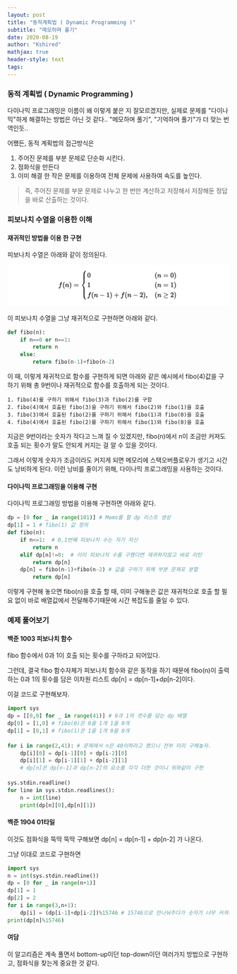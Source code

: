```yaml
---
layout: post
title: "동적계획법 ( Dynamic Programming )"
subtitle: "메모하며 풀기"
date: 2020-08-19
author: "Kshired"
mathjax: true
header-style: text
tags:
---
```


### 동적 계획법 ( Dynamic Programming )

다이나믹 프로그래밍은 이름이 왜 이렇게 붙은 지 잘모르겠지만, 실제로 문제를 "다이나믹"하게 해결하는 방법은 아닌 것 같다.. "메모하며 풀기", "기억하며 풀기"가 더 맞는 번역인듯..

어쨌든, 동적 계획법의 접근방식은

1. 주어진 문제를 부분 문제로 단순화 시킨다.
2. 점화식을 만든다
3. 이미 해결 한 작은 문제를 이용하여 전체 문제에 사용하여 속도를 높인다.

> 즉, 주어진 문제를 부분 문제로 나누고 한 번만 계산하고 저장해서 저장해둔 정답을 바로 산출하는 것이다.

### 피보나치 수열을 이용한 이해

#### 재귀적인 방법을 이용 한 구현

피보나치 수열은 아래와 같이 정의된다.

![fibo](/img/fibo.png)

이 피보나치 수열을 그냥 재귀적으로 구현하면 아래와 같다.

```python
def fibo(n):
    if n==0 or n==1:
        return n
    else:
        return fibo(n-1)+fibo(n-2)
```

이 때, 이렇게 재귀적으로 함수를 구현하게 되면 아래와 같은 예시에서 fibo(4)값을 구하기 위해 총 9번이나 재귀적으로 함수를 호출하게 되는 것이다.

```text
1. fibo(4)를 구하기 위해서 fibo(3)과 fibo(2)를 구함
2. fibo(4)에서 호출된 fibo(3)을 구하기 위해서 fibo(2)와 fibo(1)을 호출
3. fibo(3)에서 호출된 fibo(2)를 구하기 위해서 fibo(1)과 fibo(0)을 호출
4. fibo(4)에서 호출된 fibo(2)를 구하기 위해서 fibo(1)와 fibo(0)을 호출
```

지금은 9번이라는 숫자가 작다고 느껴 질 수 있겠지만, fibo(n)에서 n이 조금만 커져도 호출 되는 횟수가 말도 안되게 커지는 걸 알 수 있을 것이다.

그래서 이렇게 숫자가 조금이라도 커지게 되면 메모리에 스택오버플로우가 생기고 시간도 낭비하게 된다. 이런 낭비를 줄이기 위해, 다이나믹 프로그래밍을 사용하는 것이다.

#### 다이나믹 프로그래밍을 이용해 구현

다이나믹 프로그래밍 방법을 이용해 구현하면 아래와 같다.

```python
dp = [0 for _ in range(101)] # Memo를 할 dp 리스트 생성
dp[1] = 1 # fibo(1) 값 정의
def fibo(n):
    if n<=1:  # 0,1번째 피보나치 수는 자기 자신
        return n
    elif dp[n]!=0:  # 이미 피보나치 수를 구했다면 재귀하지않고 바로 리턴
        return dp[n]
    dp[n] = fibo(n-1)+fibo(n-2) # 값을 구하기 위해 부분 문제로 분할
        return dp[n]
```

이렇게 구현해 놓으면 fibo(n)을 호출 할 때, 이미 구해놓은 값은 재귀적으로 호출 할 필요 없이 바로 배열값에서 전달해주기때문에 시간 복잡도를 줄일 수 있다.

### 예제 풀어보기

#### 백준 1003 피보나치 함수

fibo 함수에서 0과 1이 호출 되는 횟수를 구하라고 되어있다.

그런데, 결국 fibo 함수자체가 피보나치 함수와 같은 동작을 하기 때문에 fibo(n)이 출력하는 0과 1의 횟수를 담은 이차원 리스트 dp[n] = dp[n-1]+dp[n-2]이다.

이걸 코드로 구현해보자.

```python
import sys
dp = [[0,0] for _ in range(41)] # 0과 1의 갯수를 담는 dp 배열
dp[0] = [1,0] # fibo(0)은 0을 1개 1을 0개
dp[1] = [0,1] # fibo(1)은 1을 1개 0을 0개

for i in range(2,41): # 문제에서 n은 40이하라고 했으니 전부 미리 구해놓자.
    dp[i][0] = dp[i-1][0] + dp[i-2][0]
    dp[i][1] = dp[i-1][1] + dp[i-2][1]
    # dp[n]은 dp[n-1]과 dp[n-2]의 요소를 각각 더한 것이니 위와같이 구현

sys.stdin.readline()
for line in sys.stdin.readlines():
    n = int(line)
    print(dp[n][0],dp[n][1])

```

#### 백준 1904 01타일

이것도 점화식을 뚝딱 뚝딱 구해보면
dp[n] = dp[n-1] + dp[n-2] 가 나온다.

그냥 이대로 코드로 구현하면

```python
import sys
n = int(sys.stdin.readline())
dp = [0 for _ in range(n+1)]
dp[1] = 1
dp[2] = 2
for i in range(3,n+1):
    dp[i] = (dp[i-1]+dp[i-2])%15746 # 15746으로 안나눠주다가 숫자가 너무 커져서 메모리가 터질 수 있으니 미리미리 나눠주자.
print(dp[n]%15746)
```

#### 여담

이 알고리즘은 계속 풀면서 bottom-up이던 top-down이던 여러가지 방법으로 구현하고, 점화식을 찾는게 중요한 것 같다.
